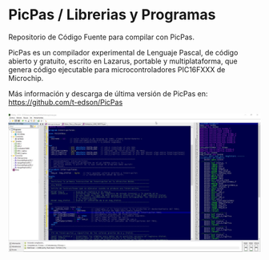 # PicPas / Librerias y Programas

Repositorio de Código Fuente para compilar con PicPas.

PicPas es un compilador experimental de Lenguaje Pascal, de código abierto y gratuito, escrito en Lazarus, portable y multiplataforma, que genera código ejecutable para microcontroladores PIC16FXXX de Microchip.

Más información y descarga de última versión de PicPas en: https://github.com/t-edson/PicPas

![IDE Personalizado de PicPas](https://raw.githubusercontent.com/AguHDz/PicPas-Librerias_y_Programas/master/IDE_PicPas_Personalizado.jpg "IDE Personalizado de PicPas")
